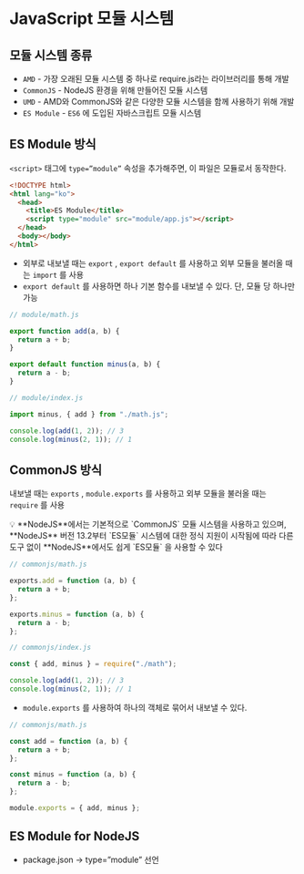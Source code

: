 # JavaScript 모듈 시스템

## 모듈 시스템 종류

- `AMD` - 가장 오래된 모듈 시스템 중 하나로 require.js라는 라이브러리를 통해 개발
- `CommonJS` - NodeJS 환경을 위해 만들어진 모듈 시스템
- `UMD` - AMD와 CommonJS와 같은 다양한 모듈 시스템을 함께 사용하기 위해 개발
- `ES Module` - `ES6` 에 도입된 자바스크립트 모듈 시스템

## ES Module 방식

`<script>` 태그에 `type=”module”` 속성을 추가해주면, 이 파일은 모듈로서 동작한다.

```html
<!DOCTYPE html>
<html lang="ko">
  <head>
    <title>ES Module</title>
    <script type="module" src="module/app.js"></script>
  </head>
  <body></body>
</html>
```

- 외부로 내보낼 때는 `export` , `export default` 를 사용하고 외부 모듈을 불러올 때는 `import` 를 사용
- `export default` 를 사용하면 하나 기본 함수를 내보낼 수 있다. 단, 모듈 당 하나만 가능

```jsx
// module/math.js

export function add(a, b) {
  return a + b;
}

export default function minus(a, b) {
  return a - b;
}
```

```jsx
// module/index.js

import minus, { add } from "./math.js";

console.log(add(1, 2)); // 3
console.log(minus(2, 1)); // 1
```

## CommonJS 방식

내보낼 때는 `exports` , `module.exports` 를 사용하고 외부 모듈을 불러올 때는 `require` 를 사용

<aside>
💡 **NodeJS**에서는 기본적으로 `CommonJS` 모듈 시스템을 사용하고 있으며, **NodeJS** 버전 13.2부터 `ES모듈` 시스템에 대한 정식 지원이 시작됨에 따라 다른 도구 없이 **NodeJS**에서도 쉽게 `ES모듈` 을 사용할 수 있다

</aside>

```jsx
// commonjs/math.js

exports.add = function (a, b) {
  return a + b;
};

exports.minus = function (a, b) {
  return a - b;
};
```

```jsx
// commonjs/index.js

const { add, minus } = require("./math");

console.log(add(1, 2)); // 3
console.log(minus(2, 1)); // 1
```

- `module.exports` 를 사용하여 하나의 객체로 묶어서 내보낼 수 있다.

```jsx
// commonjs/math.js

const add = function (a, b) {
  return a + b;
};

const minus = function (a, b) {
  return a - b;
};

module.exports = { add, minus };
```

## ES Module for NodeJS

- package.json → type=”module” 선언